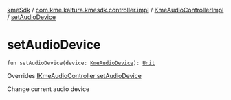 [kmeSdk](../../index.md) / [com.kme.kaltura.kmesdk.controller.impl](../index.md) / [KmeAudioControllerImpl](index.md) / [setAudioDevice](./set-audio-device.md)

# setAudioDevice

`fun setAudioDevice(device: `[`KmeAudioDevice`](../../com.kme.kaltura.kmesdk.webrtc.audio/-kme-audio-device/index.md)`): `[`Unit`](https://kotlinlang.org/api/latest/jvm/stdlib/kotlin/-unit/index.html)

Overrides [IKmeAudioController.setAudioDevice](../../com.kme.kaltura.kmesdk.controller/-i-kme-audio-controller/set-audio-device.md)

Change current audio device

